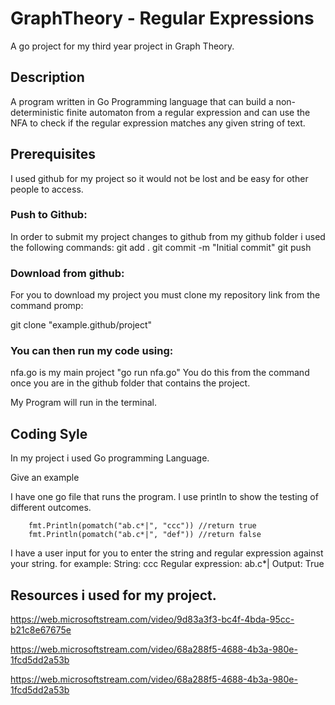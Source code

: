 # GraphTheory - Regular Expressions
A go project for my third year project in Graph Theory.
## Description
A program written in Go Programming language that can build a non-deterministic finite automaton from a regular expression and can use the NFA to check if the regular expression matches any given string of text.

## Prerequisites

I used github for my project so it would not be lost and be easy for other people to access.

### Push to Github:

In order to submit my project changes to github from my github folder i used the following commands:
git add .
git commit -m "Initial commit"
git push

### Download from github:
For you to download my project you must clone my repository link from the command promp:

git clone "example.github/project"

### You can then run my code using:
nfa.go is my main project
"go run nfa.go" 
You do this from the command once you are in the github folder that contains the project.

My Program will run in the terminal.

## Coding Syle

In my project i used Go programming Language.

Give an example

I have one go file that runs the program.
I use println to show the testing of different outcomes.
```
	fmt.Println(pomatch("ab.c*|", "ccc")) //return true
	fmt.Println(pomatch("ab.c*|", "def")) //return false
```

I have a user input for you to enter the string and regular expression against your string.
for example: 
String: ccc
Regular expression: ab.c*|
Output: True

## Resources i used for my project.

https://web.microsoftstream.com/video/9d83a3f3-bc4f-4bda-95cc-b21c8e67675e

https://web.microsoftstream.com/video/68a288f5-4688-4b3a-980e-1fcd5dd2a53b

https://web.microsoftstream.com/video/68a288f5-4688-4b3a-980e-1fcd5dd2a53b
